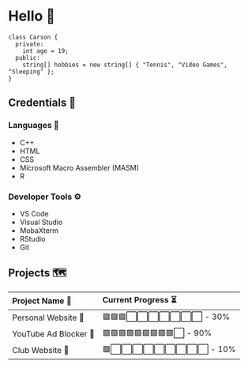 # Hello 👋
```
class Carson {
  private:
    int age = 19;
  public:
    string[] hobbies = new string[] { "Tennis", "Video Games", "Sleeping" };
}
```

## Credentials 💼
### Languages 🧠
* C++
* HTML
* CSS
* Microsoft Macro Assembler (MASM)
* R
### Developer Tools ⚙️
* VS Code
* Visual Studio
* MobaXterm
* RStudio
* Git

## Projects 🗺️
| Project Name 💬 | Current Progress ⏳ |
| :---         | :---         |
| Personal Website 🧍 | 🟩🟩🟩⬜⬜⬜⬜⬜⬜⬜ - 30% |
| YouTube Ad Blocker 👾 | 🟩🟩🟩🟩🟩🟩🟩🟩🟩⬜ - 90% |
| Club Website 🌟 | 🟩⬜⬜⬜⬜⬜⬜⬜⬜⬜ - 10% |

